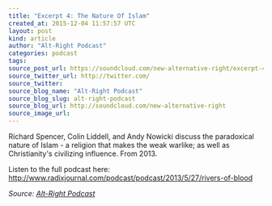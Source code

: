 ```yaml
---
title: "Excerpt 4: The Nature Of Islam"
created_at: 2015-12-04 11:57:57 UTC
layout: post
kind: article
author: "Alt-Right Podcast"
categories: podcast
tags: 
source_post_url: https://soundcloud.com/new-alternative-right/excerpt-4-the-nature-of-islam
source_twitter_url: http://twitter.com/
source_twitter: 
source_blog_name: "Alt-Right Podcast"
source_blog_slug: alt-right-podcast
source_blog_url: http://soundcloud.com/new-alternative-right
source_image_url: 
---
```

Richard Spencer, Colin Liddell, and Andy Nowicki discuss the paradoxical nature of Islam - a religion that makes the weak warlike; as well as Christianity's civilizing influence. From 2013.

Listen to the full podcast here: http://www.radixjournal.com/podcast/podcast/2013/5/27/rivers-of-blood<div class="">
    <i>Source: <a href="http://soundcloud.com/new-alternative-right">Alt-Right Podcast</a></i>
</div>

